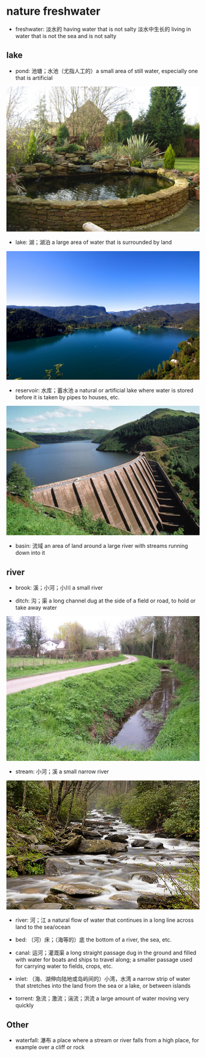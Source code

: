 # nature freshwater

- freshwater: 淡水的 having water that is not salty 淡水中生长的 living in water that is not the sea and is not salty

## lake

- pond: 池塘；水池（尤指人工的）a small area of still water, especially one that is artificial

![](images/pond.jpg)

- lake: 湖；湖泊 a large area of water that is surrounded by land

![](images/lake.jpg)

- reservoir: 水库；蓄水池 a natural or artificial lake where water is stored before it is taken by pipes to houses, etc.

![](images/reservoir.jpg)

- basin: 流域 an area of land around a large river with streams running down into it

## river

- brook: 溪；小河；小川 a small river

- ditch: 沟；渠 a long channel dug at the side of a field or road, to hold or take away water

![](images/ditch.jpg)

- stream: 小河；溪 a small narrow river

![](images/stream.jpg)

- river: 河；江 a natural flow of water that continues in a long line across land to the sea/ocean
- bed: （河）床；（海等的）底 the bottom of a river, the sea, etc.

- canal: 运河；灌溉渠 a long straight passage dug in the ground and filled with water for boats and ships to travel along; a smaller passage used for carrying water to fields, crops, etc.

- inlet: （海、湖伸向陆地或岛屿间的）小湾，水湾 a narrow strip of water that stretches into the land from the sea or a lake, or between islands
- torrent: 急流；激流；湍流；洪流 a large amount of water moving very quickly

## Other

- waterfall: 瀑布 a place where a stream or river falls from a high place, for example over a cliff or rock
